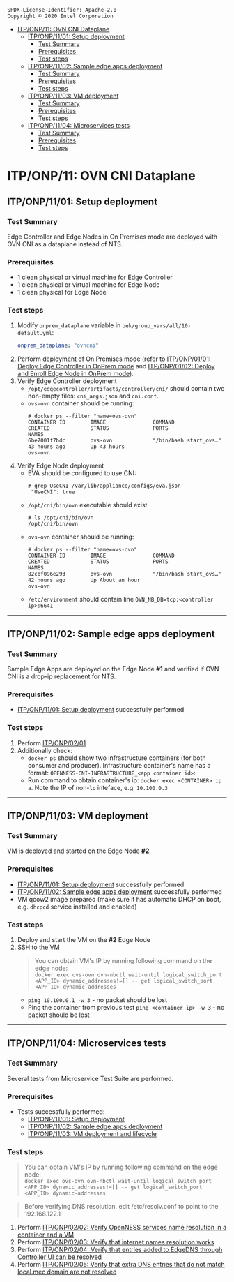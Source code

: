 ```text
SPDX-License-Identifier: Apache-2.0
Copyright © 2020 Intel Corporation
```

- [ITP/ONP/11: OVN CNI Dataplane](#itponp11-ovn-cni-dataplane)
  - [ITP/ONP/11/01: Setup deployment](#itponp1101-setup-deployment)
    - [Test Summary](#test-summary)
    - [Prerequisites](#prerequisites)
    - [Test steps](#test-steps)
  - [ITP/ONP/11/02: Sample edge apps deployment](#itponp1102-sample-edge-apps-deployment)
    - [Test Summary](#test-summary-1)
    - [Prerequisites](#prerequisites-1)
    - [Test steps](#test-steps-1)
  - [ITP/ONP/11/03: VM deployment](#itponp1103-vm-deployment)
    - [Test Summary](#test-summary-2)
    - [Prerequisites](#prerequisites-2)
    - [Test steps](#test-steps-2)
  - [ITP/ONP/11/04: Microservices tests](#itponp1104-microservices-tests)
    - [Test Summary](#test-summary-3)
    - [Prerequisites](#prerequisites-3)
    - [Test steps](#test-steps-3)

# ITP/ONP/11: OVN CNI Dataplane

## ITP/ONP/11/01: Setup deployment

### Test Summary

Edge Controller and Edge Nodes in On Premises mode are deployed with OVN CNI as a dataplane instead of NTS.

### Prerequisites

- 1 clean physical or virtual machine for Edge Controller
- 1 clean physical or virtual machine for Edge Node
- 1 clean physical for Edge Node

### Test steps

1. Modify `onprem_dataplane` variable in `oek/group_vars/all/10-default.yml`:
   ```yaml
   onprem_dataplane: "ovncni"
   ```
2. Perform deployment of On Premises mode
   (refer to [ITP/ONP/01/01: Deploy Edge Controller in OnPrem mode](./ts01-platform-setup.md#itponp0101-deploy-edge-controller-in-onprem-mode) and
   [ITP/ONP/01/02: Deploy and Enroll Edge Node in OnPrem mode](./ts01-platform-setup.md#itponp0102-deploy-and-enroll-edge-node-in-onprem-mode)).
3. Verify Edge Controller deployment
   - `/opt/edgecontroller/artifacts/controller/cni/` should contain two non-empty files: `cni_args.json` and `cni.conf`.
   - `ovs-ovn` container should be running:
     ```
     # docker ps --filter "name=ovs-ovn"
     CONTAINER ID        IMAGE               COMMAND                  CREATED             STATUS              PORTS               NAMES
     6be7001f7bdc        ovs-ovn             "/bin/bash start_ovs…"   43 hours ago        Up 43 hours                             ovs-ovn
     ```
4. Verify Edge Node deployment
   - EVA should be configured to use CNI:
     ```
     # grep UseCNI /var/lib/appliance/configs/eva.json
      "UseCNI": true
     ```
   - `/opt/cni/bin/ovn` executable should exist
     ```
     # ls /opt/cni/bin/ovn
     /opt/cni/bin/ovn
     ```
   - `ovs-ovn` container should be running:
     ```
     # docker ps --filter "name=ovs-ovn"
     CONTAINER ID        IMAGE               COMMAND                  CREATED             STATUS              PORTS               NAMES
     82cbf096e293        ovs-ovn             "/bin/bash start_ovs…"   42 hours ago        Up About an hour                        ovs-ovn
     ```
   - `/etc/environment` should contain line `OVN_NB_DB=tcp:<controller ip>:6641`


---

## ITP/ONP/11/02: Sample edge apps deployment

### Test Summary

Sample Edge Apps are deployed on the Edge Node **#1** and verified if OVN CNI is a drop-ip replacement for NTS.

### Prerequisites

- [ITP/ONP/11/01: Setup deployment](#itponp1101-setup-deployment) successfully performed

### Test steps

1. Perform [ITP/ONP/02/01](ts01-platform-setup.md#itponp0201-consumer--producer-sample-apps-deployment-in-onprem-mode-with-stand-alone-eaa)
2. Additionally check:
   - `docker ps` should show two infrastructure containers (for both consumer and producer).
     Infrastructure container's name has a format: `OPENNESS-CNI-INFRASTRUCTURE_<app container id>`:
   - Run command to obtain container's ip: `docker exec <CONTAINER> ip a`. Note the IP of non-`lo` inteface, e.g. `10.100.0.3`

---

## ITP/ONP/11/03: VM deployment

### Test Summary

VM is deployed and started on the Edge Node **#2**.

### Prerequisites

- [ITP/ONP/11/01: Setup deployment](#itponp1101-setup-deployment) successfully performed
- [ITP/ONP/11/02: Sample edge apps deployment](#itponp1102-sample-edge-apps-deployment) successfully performed
- VM qcow2 image prepared (make sure it has automatic DHCP on boot, e.g. `dhcpcd` service installed and enabled)

### Test steps

1. Deploy and start the VM on the **#2** Edge Node
2. SSH to the VM
   > You can obtain VM's IP by running following command on the edge node:<br>
   > `docker exec ovs-ovn ovn-nbctl wait-until logical_switch_port <APP_ID> dynamic_addresses!=[] -- get logical_switch_port <APP_ID> dynamic-addresses`
   - `ping 10.100.0.1 -w 3` - no packet should be lost
   - Ping the container from previous test `ping <container ip> -w 3` - no packet should be lost

---

## ITP/ONP/11/04: Microservices tests

### Test Summary

Several tests from Microservice Test Suite are performed.

### Prerequisites

- Tests successfully performed:
  - [ITP/ONP/11/01: Setup deployment](#itponp1101-setup-deployment)
  - [ITP/ONP/11/02: Sample edge apps deployment](#itponp1102-sample-edge-apps-deployment)
  - [ITP/ONP/11/03: VM deployment and lifecycle](#itponp1103-vm-deployment-and-lifecycle)

### Test steps

> You can obtain VM's IP by running following command on the edge node:<br>
> `docker exec ovs-ovn ovn-nbctl wait-until logical_switch_port <APP_ID> dynamic_addresses!=[] -- get logical_switch_port <APP_ID> dynamic-addresses`

> Before verifying DNS resolution, edit /etc/resolv.conf to point to the 192.168.122.1
1. Perform [ITP/ONP/02/02: Verify OpenNESS services name resolution in a container and a VM](./ts02-microservice.md#itponp0202-verify-openness-services-name-resolution-in-a-container-and-a-vm)
2. Perform [ITP/ONP/02/03: Verify that internet names resolution works](./ts02-microservice.md#itponp0203-verify-that-internet-names-resolution-works)
3. Perform [ITP/ONP/02/04: Verify that entries added to EdgeDNS through Controller UI can be resolved](./ts02-microservice.md#itponp0204-verify-that-entries-added-to-edgedns-through-controller-ui-can-be-resolved)
3. Perform [ITP/ONP/02/05: Verify that extra DNS entries that do not match local.mec domain are not resolved](./ts02-microservice.md#itponp0205-verify-that-extra-dns-entries-that-do-not-match-localmec-domain-are-not-resolved)
